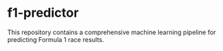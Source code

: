 # f1-predictor
This repository contains a comprehensive machine learning pipeline for predicting Formula 1 race results. 

